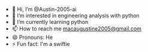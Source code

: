 - 👋 Hi, I’m @Austin-2005-ai
- 👀 I’m interested in engineering analysis with python
- 🌱 I’m currently learning python
- 📫 How to reach me macaugustine2005@gmail.com
- 😄 Pronouns: He
- ⚡ Fun fact: I'm a swiftie

<!---
Austin-2005-ai/Austin-2005-ai is a ✨ special ✨ repository because its `README.md` (this file) appears on your GitHub profile.
You can click the Preview link to take a look at your changes.
--->
